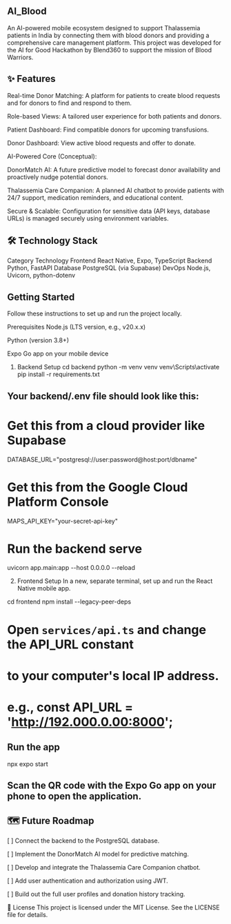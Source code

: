 ## AI_Blood

An AI-powered mobile ecosystem designed to support Thalassemia patients in India by connecting them with blood donors and providing a comprehensive care management platform. This project was developed for the AI for Good Hackathon by Blend360 to support the mission of Blood Warriors.

## ✨ Features
Real-time Donor Matching: A platform for patients to create blood requests and for donors to find and respond to them.

Role-based Views: A tailored user experience for both patients and donors.

Patient Dashboard: Find compatible donors for upcoming transfusions.

Donor Dashboard: View active blood requests and offer to donate.

AI-Powered Core (Conceptual):

DonorMatch AI: A future predictive model to forecast donor availability and proactively nudge potential donors.

Thalassemia Care Companion: A planned AI chatbot to provide patients with 24/7 support, medication reminders, and educational content.

Secure & Scalable: Configuration for sensitive data (API keys, database URLs) is managed securely using environment variables.


## 🛠️ Technology Stack
Category	Technology
Frontend	React Native, Expo, TypeScript
Backend	Python, FastAPI
Database	PostgreSQL (via Supabase)
DevOps	Node.js, Uvicorn, python-dotenv

##  Getting Started
Follow these instructions to set up and run the project locally.

Prerequisites
Node.js (LTS version, e.g., v20.x.x)

Python (version 3.8+)

Expo Go app on your mobile device

1. Backend Setup
   cd backend
   python -m venv venv
   venv\Scripts\activate
   pip install -r requirements.txt


## Your backend/.env file should look like this:

# Get this from a cloud provider like Supabase
DATABASE_URL="postgresql://user:password@host:port/dbname"

# Get this from the Google Cloud Platform Console
MAPS_API_KEY="your-secret-api-key"

# Run the backend serve
uvicorn app.main:app --host 0.0.0.0 --reload

2. Frontend Setup
In a new, separate terminal, set up and run the React Native mobile app.

cd frontend
npm install --legacy-peer-deps

# Open `services/api.ts` and change the API_URL constant
# to your computer's local IP address.
# e.g., const API_URL = 'http://192.000.0.00:8000';

## Run the app
npx expo start
## Scan the QR code with the Expo Go app on your phone to open the application.


## 🗺️ Future Roadmap
[ ] Connect the backend to the PostgreSQL database.

[ ] Implement the DonorMatch AI model for predictive matching.

[ ] Develop and integrate the Thalassemia Care Companion chatbot.

[ ] Add user authentication and authorization using JWT.

[ ] Build out the full user profiles and donation history tracking.

📄 License
This project is licensed under the MIT License. See the LICENSE file for details.
